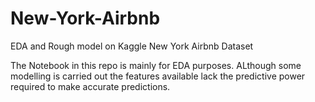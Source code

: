 # New-York-Airbnb
EDA and Rough model on Kaggle New York Airbnb Dataset

The Notebook in this repo is mainly for EDA purposes. ALthough some modelling is carried out the features available lack the predictive power required to make accurate predictions.
